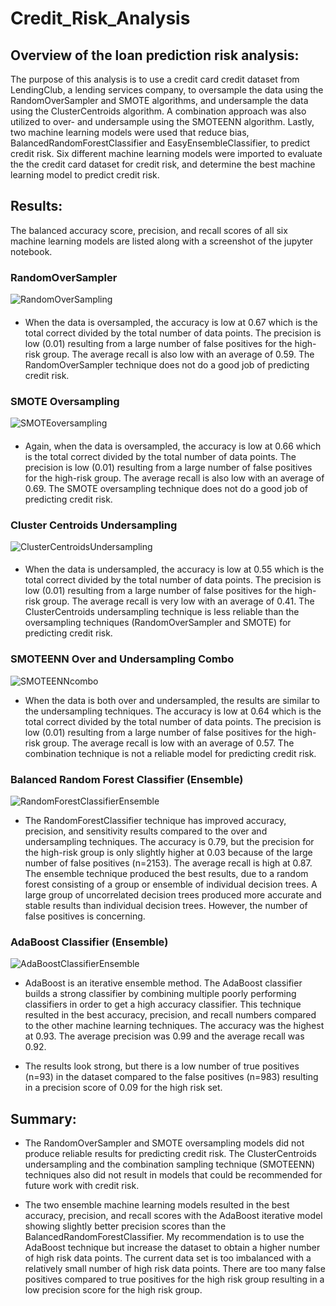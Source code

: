 # Credit_Risk_Analysis

## Overview of the loan prediction risk analysis:

The purpose of this analysis is to use a credit card credit dataset from LendingClub, a lending services company, to oversample the data using the RandomOverSampler and SMOTE algorithms, and undersample the data using the ClusterCentroids algorithm. A combination approach was also utilized to over- and undersample using the SMOTEENN algorithm. Lastly, two machine learning models were used that reduce bias, BalancedRandomForestClassifier and EasyEnsembleClassifier, to predict credit risk. Six different machine learning models were imported to evaluate the the credit card dataset for credit risk, and determine the best machine learning model to predict credit risk.

## Results:
The balanced accuracy score, precision, and recall scores of all six machine learning models are listed along with a screenshot of the jupyter notebook.

### RandomOverSampler
![RandomOverSampling](https://user-images.githubusercontent.com/69759624/104092929-d2a5b780-524c-11eb-8d80-9d60e8e0707b.PNG)

####
* When the data is oversampled, the accuracy is low at 0.67 which is the total correct divided by the total number of data points. The precision is low (0.01) resulting from a large number of false positives for the high-risk group. The average recall is also low with an average of 0.59. The RandomOverSampler technique does not do a good job of predicting credit risk. 

### SMOTE Oversampling
![SMOTEoversampling](https://user-images.githubusercontent.com/69759624/104092935-d6393e80-524c-11eb-8da7-83557ec0fea1.PNG)

####
* Again, when the data is oversampled, the accuracy is low at 0.66 which is the total correct divided by the total number of data points. The precision is low (0.01) resulting from a large number of false positives for the high-risk group. The average recall is also low with an average of 0.69. The SMOTE oversampling technique does not do a good job of predicting credit risk. 

### Cluster Centroids Undersampling
![ClusterCentroidsUndersampling](https://user-images.githubusercontent.com/69759624/104092937-d89b9880-524c-11eb-83a6-d1de897634e3.PNG)

####
* When the data is undersampled, the accuracy is low at 0.55 which is the total correct divided by the total number of data points. The precision is low (0.01) resulting from a large number of false positives for the high-risk group. The average recall is very low with an average of 0.41. The ClusterCentroids undersampling technique is less reliable than the oversampling techniques (RandomOverSampler and SMOTE) for predicting credit risk. 

### SMOTEENN Over and Undersampling Combo
![SMOTEENNcombo](https://user-images.githubusercontent.com/69759624/104092939-dafdf280-524c-11eb-8eaf-bb9f81e7fc47.PNG)

* When the data is both over and undersampled, the results are similar to the undersampling techniques. The accuracy is low at 0.64 which is the total correct divided by the total number of data points. The precision is low (0.01) resulting from a large number of false positives for the high-risk group. The average recall is low with an average of 0.57. The combination technique is not a reliable model for predicting credit risk. 

### Balanced Random Forest Classifier (Ensemble)
![RandomForestClassifierEnsemble](https://user-images.githubusercontent.com/69759624/104092943-dcc7b600-524c-11eb-8fbf-ae4dfec2743a.PNG)

* The RandomForestClassifier technique has improved accuracy, precision, and sensitivity results compared to the over and undersampling techniques. The accuracy is 0.79, but the precision for the high-risk group is only slightly higher at 0.03 because of the large number of false positives (n=2153). The average recall is high at 0.87. The ensemble technique produced the best results, due to a random forest consisting of a group or ensemble of individual decision trees. A large group of uncorrelated decision trees produced more accurate and stable results than individual decision trees. However, the number of false positives is concerning.

### AdaBoost Classifier (Ensemble)
![AdaBoostClassifierEnsemble](https://user-images.githubusercontent.com/69759624/104092944-dfc2a680-524c-11eb-94dc-dec324a2ce62.PNG)

* AdaBoost is an iterative ensemble method. The AdaBoost classifier builds a strong classifier by combining multiple poorly performing classifiers in order to get a high accuracy classifier. This technique resulted in the best accuracy, precision, and recall numbers compared to the other machine learning techniques. The accuracy was the highest at 0.93. The average precision was 0.99 and the average recall was 0.92. 

* The results look strong, but there is a low number of true positives (n=93) in the dataset compared to the false positives (n=983) resulting in a precision score of 0.09 for the high risk set. 

## Summary:

* The RandomOverSampler and SMOTE oversampling models did not produce reliable results for predicting credit risk. The ClusterCentroids undersampling and the combination sampling technique (SMOTEENN) techniques also did not result in models that could be recommended for future work with credit risk. 

* The two ensemble machine learning models resulted in the best accuracy, precision, and recall scores with the AdaBoost iterative model showing slightly better precision scores than the BalancedRandomForestClassifier. My recommendation is to use the AdaBoost technique but increase the dataset to obtain a higher number of high risk data points. The current data set is too imbalanced with a relatively small number of high risk data points. There are too many false positives compared to true positives for the high risk group resulting in a low precision score for the high risk group.
